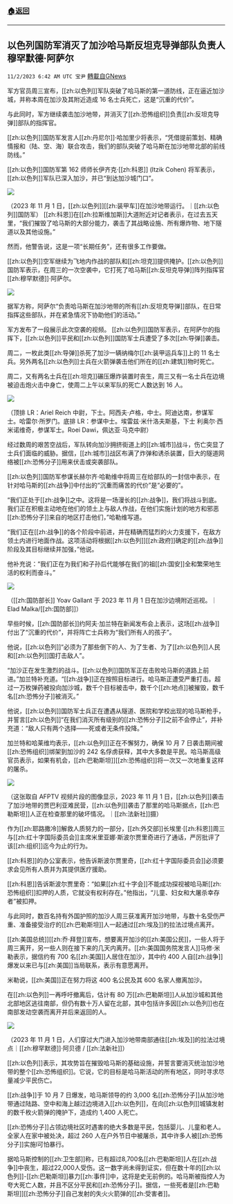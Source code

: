 ###  [:house:返回](README.md)
---


## 以色列国防军消灭了加沙哈马斯反坦克导弹部队负责人穆罕默德·阿萨尔
`11/2/2023 6:42 AM UTC 宝尹` [轉載自GNews](https://gnews.org/articles/1911822)

军方官员周三宣布，[[zh:以色列]]军队突破了哈马斯的第一道防线，正在逼近加沙城，并称本周在加沙及其附近造成 16 名士兵死亡，这是“沉重的代价”。

与此同时，军方继续袭击加沙地带，并消灭了[[zh:恐怖组织]]负责[[zh:反坦克导弹]]部队的指挥官。

[[zh:以色列]]国防军发言人[[zh:丹尼尔]]·哈加里少将表示，“凭借提前策划、精确情报和（陆、空、海）联合攻击，我们的部队突破了哈马斯在加沙地带北部的前线防线。”

[[zh:以色列]]国防军第 162 师师长伊齐克·[[zh:科恩]] (Itzik Cohen) 将军表示，[[zh:以色列]]军队已深入加沙，并已“到达加沙城门口”。


![](https://i.imgur.com/15PCHyZ.jpg)

（2023 年 11 月 1 日，[[zh:以色列]][[zh:装甲车]]在加沙地带运行。｜[[zh:以色列]]国防军）
[[zh:科恩]]在[[zh:拉斯维加斯]]大道附近对记者表示，在过去五天里，“我们摧毁了哈马斯的大部分能力，袭击了其战略设施、所有爆炸物、地下隧道以及其他设施。”

然而，他警告说，这是一项“长期任务”，还有很多工作要做。

[[zh:以色列]]空军继续为飞地内作战的部队和[[zh:坦克]]提供掩护。[[zh:以色列]]国防军表示，在周三的一次空袭中，它打死了哈马斯[[zh:反坦克导弹]]阵列指挥官[[zh:穆罕默德]]·阿萨尔。

![](https://i.imgur.com/EaFSkGh.jpg)

据军方称，阿萨尔“负责哈马斯在加沙地带的所有[[zh:反坦克导弹]]部队，在日常指挥这些部队，并在紧急情况下协助他们的活动。”

军方发布了一段展示此次空袭的视频。
[[zh:以色列]]国防军表示，在阿萨尔的指挥下，[[zh:以色列]]平民和[[zh:以色列]]国防军士兵遭受了多次[[zh:导弹]]袭击。

周二，一枚此类[[zh:导弹]]杀死了加沙一辆纳梅尔[[zh:装甲运兵车]]上的 11 名士兵。另外两名[[zh:以色列]]士兵在火箭弹袭击他们所在的[[zh:建筑]]物时死亡。

周二，又有两名士兵在[[zh:坦克]]碾压爆炸装置时丧生，周三又有一名士兵在边境被迫击炮火击中身亡，使周二上午以来军队的死亡人数达到 16 人。

![](https://i.imgur.com/CRY8dAy.jpg)

（顶排 LR：Ariel Reich 中尉，下士。阿西夫·卢格，中士。阿迪达南，参谋军士。哈雷尔·所罗门。底排 LR：参谋中士。埃雷兹·米什洛夫斯基，下士 利奥尔·西米诺维奇，参谋军士。Roei Dawi，佩达亚·马克中尉）

经过数周的艰苦空战后，军队转向加沙拥挤街道上的[[zh:城市]]战斗，伤亡突显了士兵们面临的威胁。据信，[[zh:城市]]战区布满了炸弹和诱杀装置，巨大的隧道网络被[[zh:恐怖分子]]用来伏击或突袭部队。

[[zh:以色列]]国防军参谋长赫尔齐·哈勒维中将周三在给部队的一封信中表示，在针对哈马斯的[[zh:战争]]中付出的“沉重而痛苦的代价”是“必要的”。

“我们正处于[[zh:战争]]之中。这将是一场漫长的[[zh:战争]]，我们将战斗到底。我们正在积极主动地在他们的领土上与敌人作战，在他们实施计划的地方和邪恶[[zh:恐怖分子]]来自的地区打击他们，”哈勒维写道。

“我们正在[[zh:战争]]的各个阶段中前进，并在精确而猛烈的火力支援下，在敌方领土内进行地面作战。这项活动将根据[[zh:以色列]][[zh:政府]]确定的[[zh:战争]]阶段及其目标继续并加强，”他说。

他补充说：“我们正在为我们和子孙后代能够在我们的祖[[zh:国安]]全和繁荣地生活的权利而奋斗。”

![](https://i.imgur.com/5PVFN5Q.jpg)

（[[zh:国防部长]] Yoav Gallant 于 2023 年 11 月 1 日在加沙边境附近巡视。｜Elad Malka/[[zh:国防部]]）

早些时候，[[zh:国防部长]]约阿夫·加兰特在新闻发布会上表示，这场[[zh:战争]]付出了“沉重的代价”，并将阵亡士兵称为“我们所有人的孩子”。

他说，[[zh:以色列]]“必须为了那些倒下的人、为了生者、为了[[zh:以色列]]人民和[[zh:以色列]]国打击敌人”。

“加沙正在发生激烈的战斗。[[zh:以色列]]国防军正在击败哈马斯的道路上前进。”加兰特补充道。“[[zh:战争]]正在按照目标进行。哈马斯正遭受严重打击。超过一万枚弹药被投向加沙城，数千个目标被击中，数千个[[zh:地点]]被摧毁，数千名[[zh:恐怖分子]]被消灭。”

他说，[[zh:以色列]]国防军士兵正在遭遇从隧道、医院和学校出现的哈马斯枪手，并誓言[[zh:以色列]]“在我们消灭所有级别的[[zh:恐怖分子]]之前不会停止”，并补充道：“敌人只有两个选择——死或者无条件投降。”

加兰特和哈莱维均表示，[[zh:以色列]]正在不懈努力，确保 10 月 7 日袭击期间被[[zh:恐怖组织]]绑架到加沙的 242 名俘虏获释，其中大多数是平民。哈马斯高级官员表示，如果有机会，[[zh:巴勒斯坦]][[zh:恐怖组织]]将一次又一次地重复这样的屠杀。


![](https://i.imgur.com/1BKwvZq.jpg)


（这张取自 AFPTV 视频片段的图像显示，2023 年 11 月 1 日，[[zh:以色列]]袭击了加沙地带的贾巴利亚难民营，[[zh:以色列]]袭击了那里的哈马斯据点，[[zh:巴勒斯坦]]人正在检查那里的破坏情况。｜[[zh:法新社]]摄）

作为[[zh:耶路撒冷]]解救人质努力的一部分，[[zh:外交部]]长埃里·[[zh:科恩]]周三与[[zh:红十字国际委员会]]主席米里亚娜·斯波尔贾里奇进行了通话，严厉批评了该[[zh:组织]]迄今为止的行为。

[[zh:科恩]]的办公室表示，他告诉斯波尔贾里奇，[[zh:红十字国际委员会]]必须要求会见所有人质并为其提供医疗援助。

[[zh:科恩]]告诉斯波尔贾里奇：“如果[[zh:红十字会]]不能成功探视被哈马斯[[zh:恐怖组织]]扣押的人质，它就没有权利存在。”他指出，“儿童、妇女和大屠杀幸存者”被扣押。

与此同时，数百名持有外国护照的加沙人周三获准离开加沙地带，与数十名受伤严重、准备接受治疗的[[zh:巴勒斯坦]]人一起通过[[zh:埃及]]的拉法过境点离开。

[[zh:美国总统]][[zh:乔·拜登]]宣布，想要离开加沙的[[zh:美国公民]]，一些人将于周三离开，另一些人则在接下来的几天内离开。[[zh:美国国务院发言人]]马修·米勒表示，据信约有 700 名[[zh:美国]]人居住在加沙，其中约 400 人自[[zh:战争]]爆发以来已与[[zh:美国]]当局联系，表示有意愿离开。

米勒说，[[zh:美国]]正在努力将这 400 名公民及其 600 名家人撤离加沙。

在[[zh:以色列]]一再呼吁撤离后，估计有 80 万[[zh:巴勒斯坦]]人从加沙城和其他北部地区逃往南部，但仍有数十万人留在北部，其中包括许多因[[zh:以色列]]也在南部发动空袭而离开并后来返回的人。

![](https://i.imgur.com/9cARawe.jpg)


（2023 年 11 月 1 日，人们穿过大门进入加沙地带南部通往[[zh:埃及]]的拉法过境点｜[[zh:穆罕默德]]·阿贝德 / [[zh:法新社]]）

[[zh:以色列]]表示，其攻势旨在摧毁哈马斯的基础设施，并誓言要消灭统治加沙地带的整个[[zh:恐怖组织]]。它说，它的目标是哈马斯活动的所有地区，同时寻求尽量减少平民伤亡。

[[zh:战争]]于 10 月 7 日爆发，哈马斯领导的约 3,000 名[[zh:恐怖分子]]从加沙地带通过陆路、空中和海上越过边境进入[[zh:以色列]]，在向[[zh:以色列]]城镇发射的数千枚火箭弹的掩护下，造成约 1,400 人死亡。

[[zh:恐怖分子]]占领边境社区时遇害的绝大多数是平民，包括婴儿、儿童和老人。全家人在家中被处决，超过 260 人在户外节日中被屠杀，其中许多人被[[zh:恐怖分子]]实施l可怕暴行。

据哈马斯控制的[[zh:卫生部]]称，已有超过8,700名[[zh:巴勒斯坦]]人在[[zh:战争]]中丧生，超过22,000人受伤。这一数字尚未得到证实，但在数十年的[[zh:以色列]]-[[zh:巴勒斯坦]]暴力[[zh:事件]]中，这将是史无前例的。哈马斯被指控人为夸大死亡人数，并且不区分平民和[[zh:恐怖分子]]。据信，一些死者是[[zh:巴勒斯坦]][[zh:恐怖分子]]自己发射的失火火箭弹的[[zh:受害者]]。

